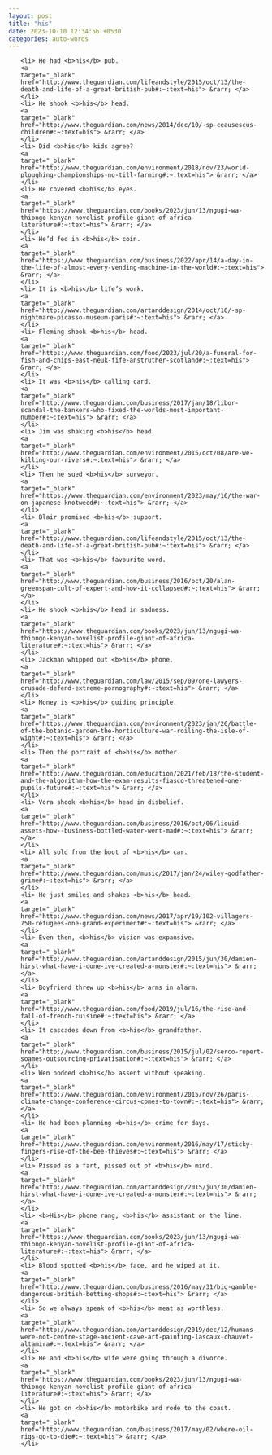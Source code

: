 ```yaml
---
layout: post
title: "his"
date: 2023-10-10 12:34:56 +0530
categories: auto-words
---
```

<ol>

    <li> He had <b>his</b> pub.
    <a 
    target="_blank" 
    href="http://www.theguardian.com/lifeandstyle/2015/oct/13/the-death-and-life-of-a-great-british-pub#:~:text=his"> &rarr; </a>
    </li>
    <li> He shook <b>his</b> head.
    <a 
    target="_blank" 
    href="http://www.theguardian.com/news/2014/dec/10/-sp-ceausescus-children#:~:text=his"> &rarr; </a>
    </li>
    <li> Did <b>his</b> kids agree?
    <a 
    target="_blank" 
    href="http://www.theguardian.com/environment/2018/nov/23/world-ploughing-championships-no-till-farming#:~:text=his"> &rarr; </a>
    </li>
    <li> He covered <b>his</b> eyes.
    <a 
    target="_blank" 
    href="https://www.theguardian.com/books/2023/jun/13/ngugi-wa-thiongo-kenyan-novelist-profile-giant-of-africa-literature#:~:text=his"> &rarr; </a>
    </li>
    <li> He’d fed in <b>his</b> coin.
    <a 
    target="_blank" 
    href="https://www.theguardian.com/business/2022/apr/14/a-day-in-the-life-of-almost-every-vending-machine-in-the-world#:~:text=his"> &rarr; </a>
    </li>
    <li> It is <b>his</b> life’s work.
    <a 
    target="_blank" 
    href="http://www.theguardian.com/artanddesign/2014/oct/16/-sp-nightmare-picasso-museum-paris#:~:text=his"> &rarr; </a>
    </li>
    <li> Fleming shook <b>his</b> head.
    <a 
    target="_blank" 
    href="https://www.theguardian.com/food/2023/jul/20/a-funeral-for-fish-and-chips-east-neuk-fife-anstruther-scotland#:~:text=his"> &rarr; </a>
    </li>
    <li> It was <b>his</b> calling card.
    <a 
    target="_blank" 
    href="http://www.theguardian.com/business/2017/jan/18/libor-scandal-the-bankers-who-fixed-the-worlds-most-important-number#:~:text=his"> &rarr; </a>
    </li>
    <li> Jim was shaking <b>his</b> head.
    <a 
    target="_blank" 
    href="http://www.theguardian.com/environment/2015/oct/08/are-we-killing-our-rivers#:~:text=his"> &rarr; </a>
    </li>
    <li> Then he sued <b>his</b> surveyor.
    <a 
    target="_blank" 
    href="https://www.theguardian.com/environment/2023/may/16/the-war-on-japanese-knotweed#:~:text=his"> &rarr; </a>
    </li>
    <li> Blair promised <b>his</b> support.
    <a 
    target="_blank" 
    href="http://www.theguardian.com/lifeandstyle/2015/oct/13/the-death-and-life-of-a-great-british-pub#:~:text=his"> &rarr; </a>
    </li>
    <li> That was <b>his</b> favourite word.
    <a 
    target="_blank" 
    href="http://www.theguardian.com/business/2016/oct/20/alan-greenspan-cult-of-expert-and-how-it-collapsed#:~:text=his"> &rarr; </a>
    </li>
    <li> He shook <b>his</b> head in sadness.
    <a 
    target="_blank" 
    href="https://www.theguardian.com/books/2023/jun/13/ngugi-wa-thiongo-kenyan-novelist-profile-giant-of-africa-literature#:~:text=his"> &rarr; </a>
    </li>
    <li> Jackman whipped out <b>his</b> phone.
    <a 
    target="_blank" 
    href="http://www.theguardian.com/law/2015/sep/09/one-lawyers-crusade-defend-extreme-pornography#:~:text=his"> &rarr; </a>
    </li>
    <li> Money is <b>his</b> guiding principle.
    <a 
    target="_blank" 
    href="https://www.theguardian.com/environment/2023/jan/26/battle-of-the-botanic-garden-the-horticulture-war-roiling-the-isle-of-wight#:~:text=his"> &rarr; </a>
    </li>
    <li> Then the portrait of <b>his</b> mother.
    <a 
    target="_blank" 
    href="http://www.theguardian.com/education/2021/feb/18/the-student-and-the-algorithm-how-the-exam-results-fiasco-threatened-one-pupils-future#:~:text=his"> &rarr; </a>
    </li>
    <li> Vora shook <b>his</b> head in disbelief.
    <a 
    target="_blank" 
    href="http://www.theguardian.com/business/2016/oct/06/liquid-assets-how--business-bottled-water-went-mad#:~:text=his"> &rarr; </a>
    </li>
    <li> All sold from the boot of <b>his</b> car.
    <a 
    target="_blank" 
    href="http://www.theguardian.com/music/2017/jan/24/wiley-godfather-grime#:~:text=his"> &rarr; </a>
    </li>
    <li> He just smiles and shakes <b>his</b> head.
    <a 
    target="_blank" 
    href="http://www.theguardian.com/news/2017/apr/19/102-villagers-750-refugees-one-grand-experiment#:~:text=his"> &rarr; </a>
    </li>
    <li> Even then, <b>his</b> vision was expansive.
    <a 
    target="_blank" 
    href="http://www.theguardian.com/artanddesign/2015/jun/30/damien-hirst-what-have-i-done-ive-created-a-monster#:~:text=his"> &rarr; </a>
    </li>
    <li> Boyfriend threw up <b>his</b> arms in alarm.
    <a 
    target="_blank" 
    href="http://www.theguardian.com/food/2019/jul/16/the-rise-and-fall-of-french-cuisine#:~:text=his"> &rarr; </a>
    </li>
    <li> It cascades down from <b>his</b> grandfather.
    <a 
    target="_blank" 
    href="http://www.theguardian.com/business/2015/jul/02/serco-rupert-soames-outsourcing-privatisation#:~:text=his"> &rarr; </a>
    </li>
    <li> Wen nodded <b>his</b> assent without speaking.
    <a 
    target="_blank" 
    href="http://www.theguardian.com/environment/2015/nov/26/paris-climate-change-conference-circus-comes-to-town#:~:text=his"> &rarr; </a>
    </li>
    <li> He had been planning <b>his</b> crime for days.
    <a 
    target="_blank" 
    href="http://www.theguardian.com/environment/2016/may/17/sticky-fingers-rise-of-the-bee-thieves#:~:text=his"> &rarr; </a>
    </li>
    <li> Pissed as a fart, pissed out of <b>his</b> mind.
    <a 
    target="_blank" 
    href="http://www.theguardian.com/artanddesign/2015/jun/30/damien-hirst-what-have-i-done-ive-created-a-monster#:~:text=his"> &rarr; </a>
    </li>
    <li> <b>His</b> phone rang, <b>his</b> assistant on the line.
    <a 
    target="_blank" 
    href="https://www.theguardian.com/books/2023/jun/13/ngugi-wa-thiongo-kenyan-novelist-profile-giant-of-africa-literature#:~:text=his"> &rarr; </a>
    </li>
    <li> Blood spotted <b>his</b> face, and he wiped at it.
    <a 
    target="_blank" 
    href="http://www.theguardian.com/business/2016/may/31/big-gamble-dangerous-british-betting-shops#:~:text=his"> &rarr; </a>
    </li>
    <li> So we always speak of <b>his</b> meat as worthless.
    <a 
    target="_blank" 
    href="http://www.theguardian.com/artanddesign/2019/dec/12/humans-were-not-centre-stage-ancient-cave-art-painting-lascaux-chauvet-altamira#:~:text=his"> &rarr; </a>
    </li>
    <li> He and <b>his</b> wife were going through a divorce.
    <a 
    target="_blank" 
    href="https://www.theguardian.com/books/2023/jun/13/ngugi-wa-thiongo-kenyan-novelist-profile-giant-of-africa-literature#:~:text=his"> &rarr; </a>
    </li>
    <li> He got on <b>his</b> motorbike and rode to the coast.
    <a 
    target="_blank" 
    href="http://www.theguardian.com/business/2017/may/02/where-oil-rigs-go-to-die#:~:text=his"> &rarr; </a>
    </li>